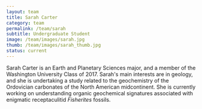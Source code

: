 ```yaml
---
layout: team
title: Sarah Carter
category: team
permalink: /team/sarah
subtitle: Undergraduate Student
image: /team/images/sarah.jpg
thumb: /team/images/sarah_thumb.jpg
status: current
---
```


Sarah Carter is an Earth and Planetary Sciences major, and a member of the Washington University Class of 2017. Sarah's main interests are in geology, and she is undertaking a study related to the geochemistry of the Ordovician carbonates of the North American midcontinent. She is currently working on understanding organic geochemical signatures associated with enigmatic receptaculitid *Fisherites* fossils.